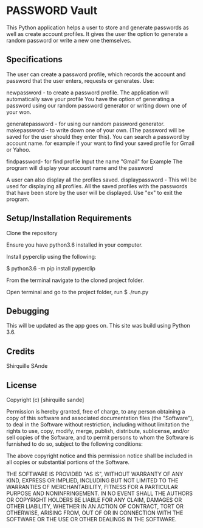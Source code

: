 # PASSWORD Vault

This Python application helps a user to store and generate passwords as well as create account profiles. It gives the user the option to generate a random password or write a new one themselves.

## Specifications
The user can create a password profile, which records the account and password that the user enters, requests or generates. Use:

newpassword - to create a password profile. The application will automatically save your profile
You have the option of generating a password using our random password generator or writing down one of your won.

generatepassword - for using our random password generator.
makepassword - to write down one of your own. (The password will be saved for the user should they enter this).
You can search a password by account name. for example if your want to find your saved profile for Gmail or Yahoo.

findpassword- for find profile
Input the name "Gmail" for Example
The program will display your account name and the password

A user can also display all the profiles saved.
displaypassword - This will be used for displaying all profiles. 
All the saved profiles with the passwords that have been store by the user will be displayed.
Use "ex" to exit the program.

## Setup/Installation Requirements
Clone the repository

Ensure you have python3.6 installed in your computer.

Install pyperclip using the following:   

$ python3.6 -m pip install pyperclip

From the terminal navigate to the cloned project folder.

Open terminal and go to the project folder, run $ ./run.py

## Debugging
This will be updated as the app goes on. 
This site was build using Python 3.6.
 
## Credits
Shirquille SAnde

## License

Copyright (c) [shirquille sande]

Permission is hereby granted, free of charge, to any person obtaining a copy of this software and associated documentation files (the "Software"), to deal in the Software without restriction, including without limitation the rights to use, copy, modify, merge, publish, distribute, sublicense, and/or sell copies of the Software, and to permit persons to whom the Software is furnished to do so, subject to the following conditions:

The above copyright notice and this permission notice shall be included in all copies or substantial portions of the Software.

THE SOFTWARE IS PROVIDED "AS IS", WITHOUT WARRANTY OF ANY KIND, EXPRESS OR IMPLIED, INCLUDING BUT NOT LIMITED TO THE WARRANTIES OF MERCHANTABILITY, FITNESS FOR A PARTICULAR PURPOSE AND NONINFRINGEMENT. IN NO EVENT SHALL THE AUTHORS OR COPYRIGHT HOLDERS BE LIABLE FOR ANY CLAIM, DAMAGES OR OTHER LIABILITY, WHETHER IN AN ACTION OF CONTRACT, TORT OR OTHERWISE, ARISING FROM, OUT OF OR IN CONNECTION WITH THE SOFTWARE OR THE USE OR OTHER DEALINGS IN THE SOFTWARE.
